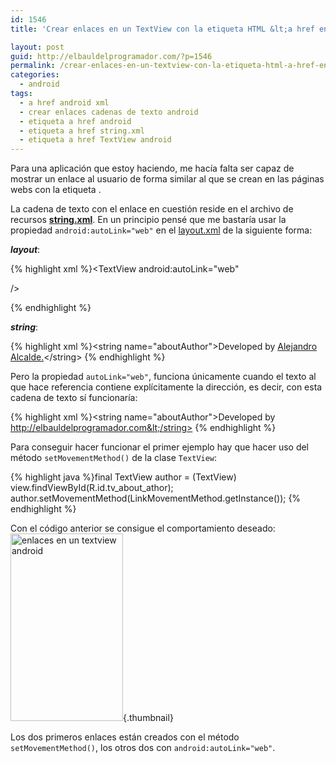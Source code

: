 ```yaml
---
id: 1546
title: 'Crear enlaces en un TextView con la etiqueta HTML &lt;a href en Android'

layout: post
guid: http://elbauldelprogramador.com/?p=1546
permalink: /crear-enlaces-en-un-textview-con-la-etiqueta-html-a-href-en-android/
categories:
  - android
tags:
  - a href android xml
  - crear enlaces cadenas de texto android
  - etiqueta a href android
  - etiqueta a href string.xml
  - etiqueta a href TextView android
---
```

Para una aplicación que estoy haciendo, me hacía falta ser capaz de mostrar un enlace al usuario de forma similar al que se crean en las páginas webs con la etiqueta *<a href=&#8221;&#8221;></a>*. 

La cadena de texto con el enlace en cuestión reside en el archivo de recursos **[string.xml][1]**. En un principio pensé que me bastaría usar la propiedad `android:autoLink="web"` en el [layout.xml][2] de la siguiente forma:  
  
<!--more-->

  
***layout***:

{% highlight xml %}&lt;TextView
                <!-- .... -->
                android:autoLink="web"
                

<!-- .... --> />
{% endhighlight %}

***string***:

{% highlight xml %}&lt;string name="aboutAuthor">Developed by <a href="http://elbauldelprogramador.com">Alejandro Alcalde.</a>&lt;/string>
{% endhighlight %}

Pero la propiedad `autoLink="web"`, funciona únicamente cuando el texto al que hace referencia contiene explícitamente la dirección, es decir, con esta cadena de texto sí funcionaría:

{% highlight xml %}&lt;string name="aboutAuthor">Developed by http://elbauldelprogramador.com&lt;/string>
{% endhighlight %}

Para conseguir hacer funcionar el primer ejemplo hay que hacer uso del método `setMovementMethod()` de la clase `TextView`:

{% highlight java %}final TextView author = (TextView) view.findViewById(R.id.tv_about_athor);
author.setMovementMethod(LinkMovementMethod.getInstance());
{% endhighlight %}

Con el código anterior se consigue el comportamiento deseado:  
[<img src="http://elbauldelprogramador.com/content/uploads/2013/05/setMovementMethod-example-180x300.png" alt="enlaces en un textview android" width="180" height="300" class="aligncenter size-medium wp-image-1547" />][3]{.thumbnail}

Los dos primeros enlaces están creados con el método `setMovementMethod()`, los otros dos con `android:autoLink="web"`.



 [1]: /opensource/programacion-android-recursos-strings/
 [2]: /opensource/programacion-android-recursos-layout/
 [3]: http://elbauldelprogramador.com/content/uploads/2013/05/setMovementMethod-example.png